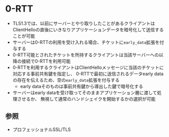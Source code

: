 # 0-RTT
- TLS1.3では、以前にサーバーとやり取りしたことがあるクライアントは
  ClientHelloの直後にいきなりアプリケーションデータを暗号化して送信することが可能
- サーバーは0-RTTの利用を受け入れる場合、チケットに`early_data`拡張を付与する
- 0-RTT可能とされたチケットを所持するクライアントは当該サーバーへの以降の接続で0-RTTを利用可能
- 0-RTTを利用するクライアントはClientHelloメッセージに当該のチケットに対応する事前共有鍵を指定し、
  0-RTTで最初に送信されるデータearly dataの存在を伝えるため、空の`early_data`拡張を付与する
  - early dataそのものは事前共有鍵から導出した鍵で暗号化する
- サーバーはearly dataを受け取ってそのままアプリケーション層に渡して処理させるか、
  無視して通常のハンドシェイクを開始するかの選択が可能

## 参照
- プロフェッショナルSSL/TLS
